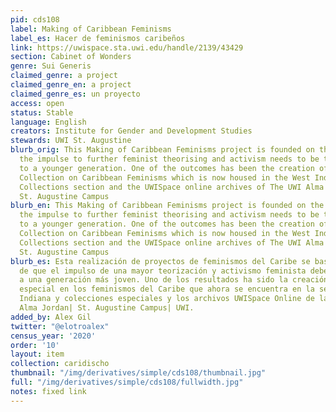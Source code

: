 ```yaml
---
pid: cds108
label: Making of Caribbean Feminisms
label_es: Hacer de feminismos caribeños
link: https://uwispace.sta.uwi.edu/handle/2139/43429
section: Cabinet of Wonders
genre: Sui Generis
claimed_genre: a project
claimed_genre_en: a project
claimed_genre_es: un proyecto
access: open
status: Stable
language: English
creators: Institute for Gender and Development Studies
stewards: UWI St. Augustine
blurb_orig: This Making of Caribbean Feminisms project is founded on the belief that
  the impulse to further feminist theorising and activism needs to be transmitted
  to a younger generation. One of the outcomes has been the creation of a Special
  Collection on Caribbean Feminisms which is now housed in the West Indiana and Special
  Collections section and the UWISpace online archives of The UWI Alma Jordan Library|
  St. Augustine Campus
blurb_en: This Making of Caribbean Feminisms project is founded on the belief that
  the impulse to further feminist theorising and activism needs to be transmitted
  to a younger generation. One of the outcomes has been the creation of a Special
  Collection on Caribbean Feminisms which is now housed in the West Indiana and Special
  Collections section and the UWISpace online archives of The UWI Alma Jordan Library|
  St. Augustine Campus
blurb_es: Esta realización de proyectos de feminismos del Caribe se basa en la creencia
  de que el impulso de una mayor teorización y activismo feminista debe transmitirse
  a una generación más joven. Uno de los resultados ha sido la creación de una colección
  especial en los feminismos del Caribe que ahora se encuentra en la sección West
  Indiana y colecciones especiales y los archivos UWISpace Online de la Biblioteca
  Alma Jordan| St. Augustine Campus| UWI.
added_by: Alex Gil
twitter: "@elotroalex"
census_year: '2020'
order: '10'
layout: item
collection: caridischo
thumbnail: "/img/derivatives/simple/cds108/thumbnail.jpg"
full: "/img/derivatives/simple/cds108/fullwidth.jpg"
notes: fixed link
---
```


